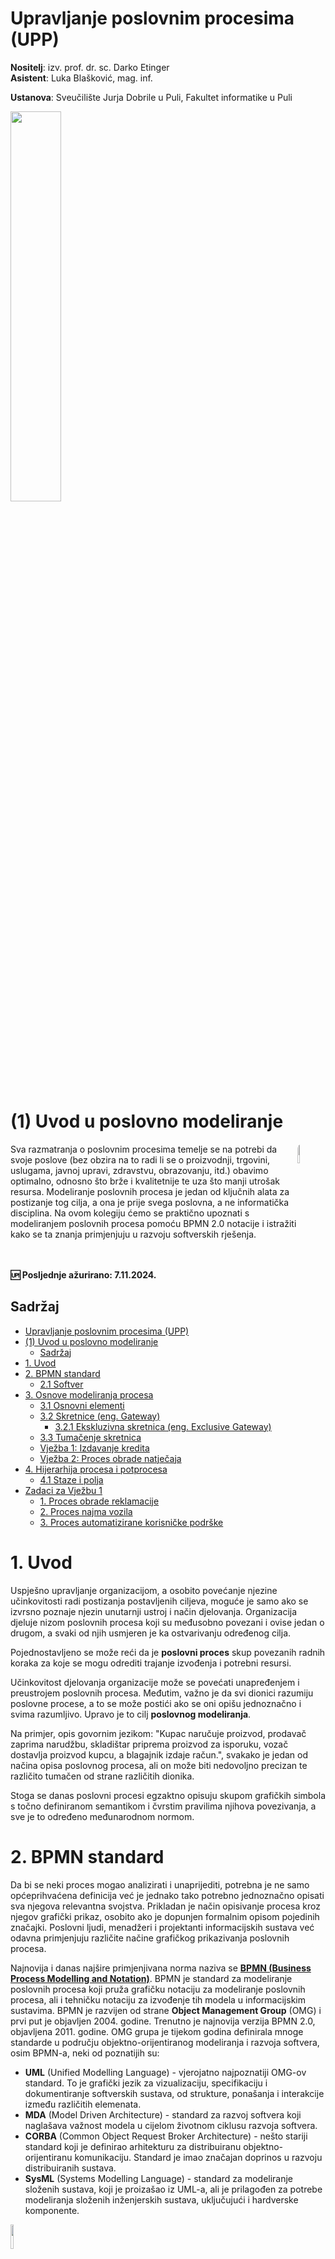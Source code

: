 # Upravljanje poslovnim procesima (UPP)

**Nositelj**: izv. prof. dr. sc. Darko Etinger  
**Asistent**: Luka Blašković, mag. inf.

**Ustanova**: Sveučilište Jurja Dobrile u Puli, Fakultet informatike u Puli

<img src="https://raw.githubusercontent.com/lukablaskovic/FIPU-PJS/main/0.%20Template/FIPU_UNIPU.png" style="width:40%; box-shadow: none !important;"></img>

# (1) Uvod u poslovno modeliranje

<img src="https://github.com/lukablaskovic/FIPU-UPP/blob/main/UPP1%20-%20Uvod%20u%20poslovno%20modeliranje/UPP_1.png?raw=true" style="width:9%; border-radius: 8px; float:right;"></img>

<div style="float: clear; margin-right:5px;">Sva razmatranja o poslovnim procesima temelje se na potrebi da svoje poslove (bez obzira na to radi li se o proizvodnji, trgovini, uslugama, javnoj upravi, zdravstvu, obrazovanju, itd.) obavimo optimalno, odnosno što brže i kvalitetnije te uza što manji utrošak resursa. Modeliranje poslovnih procesa je jedan od ključnih alata za postizanje tog cilja, a ona je prije svega poslovna, a ne informatička disciplina. Na ovom kolegiju ćemo se praktično upoznati s modeliranjem poslovnih procesa pomoću BPMN 2.0 notacije i istražiti kako se ta znanja primjenjuju u razvoju softverskih rješenja. </div>
<br>

<div style="float: clear; margin-right:5px;"> </div>
<br>

**🆙 Posljednje ažurirano: 7.11.2024.**

## Sadržaj

- [Upravljanje poslovnim procesima (UPP)](#upravljanje-poslovnim-procesima-upp)
- [(1) Uvod u poslovno modeliranje](#1-uvod-u-poslovno-modeliranje)
  - [Sadržaj](#sadržaj)
- [1. Uvod](#1-uvod)
- [2. BPMN standard](#2-bpmn-standard)
  - [2.1 Softver](#21-softver)
- [3. Osnove modeliranja procesa](#3-osnove-modeliranja-procesa)
  - [3.1 Osnovni elementi](#31-osnovni-elementi)
  - [3.2 Skretnice (eng. Gateway)](#32-skretnice-eng-gateway)
    - [3.2.1 Ekskluzivna skretnica (eng. Exclusive Gateway)](#321-ekskluzivna-skretnica-eng-exclusive-gateway)
  - [3.3 Tumačenje skretnica](#33-tumačenje-skretnica)
  - [Vježba 1: Izdavanje kredita](#vježba-1-izdavanje-kredita)
  - [Vježba 2: Proces obrade natječaja](#vježba-2-proces-obrade-natječaja)
- [4. Hijerarhija procesa i potprocesa](#4-hijerarhija-procesa-i-potprocesa)
  - [4.1 Staze i polja](#41-staze-i-polja)
- [Zadaci za Vježbu 1](#zadaci-za-vježbu-1)
    - [1. Proces obrade reklamacije](#1-proces-obrade-reklamacije)
    - [2. Proces najma vozila](#2-proces-najma-vozila)
    - [3. Proces automatizirane korisničke podrške](#3-proces-automatizirane-korisničke-podrške)

# 1. Uvod

Uspješno upravljanje organizacijom, a osobito povećanje njezine učinkovitosti radi postizanja postavljenih ciljeva, moguće je samo ako se izvrsno poznaje njezin unutarnji ustroj i način djelovanja. Organizacija djeluje nizom poslovnih procesa koji su međusobno povezani i ovise jedan o drugom, a svaki od njih usmjeren je ka ostvarivanju određenog cilja.

Pojednostavljeno se može reći da je **poslovni proces** skup povezanih radnih koraka za koje se mogu odrediti trajanje izvođenja i potrebni resursi.

Učinkovitost djelovanja organizacije može se povećati unapređenjem i preustrojem poslovnih procesa. Međutim, važno je da svi dionici razumiju poslovne procese, a to se može postići ako se oni opišu jednoznačno i svima razumljivo. Upravo je to cilj **poslovnog modeliranja**.

Na primjer, opis govornim jezikom: "Kupac naručuje proizvod, prodavač zaprima narudžbu, skladištar priprema proizvod za isporuku, vozač dostavlja proizvod kupcu, a blagajnik izdaje račun.", svakako je jedan od načina opisa poslovnog procesa, ali on može biti nedovoljno precizan te različito tumačen od strane različitih dionika.

Stoga se danas poslovni procesi egzaktno opisuju skupom grafičkih simbola s točno definiranom semantikom i čvrstim pravilima njihova povezivanja, a sve je to određeno međunarodnom normom.

# 2. BPMN standard

Da bi se neki proces mogao analizirati i unaprijediti, potrebna je ne samo općeprihvaćena definicija već je jednako tako potrebno jednoznačno opisati sva njegova relevantna svojstva. Prikladan je način opisivanje procesa kroz njegov grafički prikaz, osobito ako je dopunjen formalnim opisom pojedinih značajki. Poslovni ljudi, menadžeri i projektanti informacijskih sustava već odavna primjenjuju različite načine grafičkog prikazivanja poslovnih procesa.

Najnovija i danas najšire primjenjivana norma naziva se <a href="https://www.bpmn.org/" target="_blank">**BPMN (Business Process Modelling and Notation)**</a>. BPMN je standard za modeliranje poslovnih procesa koji pruža grafičku notaciju za modeliranje poslovnih procesa, ali i tehničku notaciju za izvođenje tih modela u informacijskim sustavima. BPMN je razvijen od strane **Object Management Group** (OMG) i prvi put je objavljen 2004. godine. Trenutno je najnovija verzija BPMN 2.0, objavljena 2011. godine. OMG grupa je tijekom godina definirala mnoge standarde u području objektno-orijentiranog modeliranja i razvoja softvera, osim BPMN-a, neki od poznatijih su:

- **UML** (Unified Modelling Language) - vjerojatno najpoznatiji OMG-ov standard. To je grafički jezik za vizualizaciju, specifikaciju i dokumentiranje softverskih sustava, od strukture, ponašanja i interakcije između različitih elemenata.
- **MDA** (Model Driven Architecture) - standard za razvoj softvera koji naglašava važnost modela u cijelom životnom ciklusu razvoja softvera.
- **CORBA** (Common Object Request Broker Architecture) - nešto stariji standard koji je definirao arhitekturu za distribuiranu objektno-orijentiranu komunikaciju. Standard je imao značajan doprinos u razvoju distribuiranih sustava.
- **SysML** (Systems Modelling Language) - standard za modeliranje složenih sustava, koji je proizašao iz UML-a, ali je prilagođen za potrebe modeliranja složenih inženjerskih sustava, uključujući i hardverske komponente.

<img src="https://www.bpmn.org/cc2ec853e298b7606554.png" style="width:10%;">

Mi ćemo se na ovom kolegiju baviti isključivo BPMN 2.0 notacijom, a u nastavku ćemo se upoznati s osnovnim elementima modeliranja procesa kroz jednostavni primjer procesa obrade narudžbi kupaca i izdavanje naručene robe.

## 2.1 Softver

Za modeliranje poslovnih procesa u BPMN notaciji možete koristiti veliki broj alata, a neki od popularnijih su:

- Camunda Modeler: besplatno, open-source rješenje koje podržava BPMN 2.0 i DMN notaciju. Preuzmite Desktop verziju [ovdje](https://camunda.com/download/modeler/)
- bpmn.io: open-source rješenje koje se može direktno koristiti u web pregledniku. Isprobajte [ovdje](https://demo.bpmn.io/)
- Flowable: open-source community rješenje koje nudi podršku za modeliranje u web pregledniku. Morate se registrirati da biste koristili alat, a možete ga isprobati [ovdje](https://www.flowable.com/)

Ako ste se odlučili za Camunda Modeler na vašem računalu, morate imati instaliran Java JDK 8 ili noviji. Otvorite terminal i upišite:

```bash
java -version
```

Ako nemate instaliran Java JDK, možete preuzeti i open-source verziju [Open JDK](https://openjdk.org/).

# 3. Osnove modeliranja procesa

Definiran je sljedeći opis poslovnog procesa:

> Zamislimo prodajni centar kao dio neke proizvodne organizacije s pomoću kojeg ona prodaje svoju robu široke potrošnje, primjerice hladnjake, perilice rublja i sl. Takav se proces izvodi u svakom od područnih veleprodajnih centara, kojim proizvodna organizacija robe šrioke potrošnje opskrbljuje svoje velike kupce (npr. distributere, hotele ili restorane). Zamislimo da je poslovnim poslovnom politikom prodajnog centra propisano da se naručena roba može izdati kupcu samo ako je već plaćena po predračunu.
> Poslovni proces **PRODATI ROBU** tada se provodi tako da prodajni centar zaprimi narudžbu od kupca, provjeri je li naručena roba plaćena po predračunu, otpremi robu kupcu i pripremi konačni izlazni račun. Takav slijed poslova ili radnih koraka (pri kojem se upotrebljavaju i podaci o zalihama, kupcima, narudžbama itd.) nazivamo **poslovnim procesom**.

Uočavamo da ovaj poslovni proces ima svoj **početak** i **kraj**, da se ponavlja svaki put kada neki kupac želi naručiti i preuzeti bilo koju robu te da se sastoji od više povezanih poslova ili radnih koraka koje ćemo općenito nazvati **aktivnostima**.

## 3.1 Osnovni elementi

**Aktivnost (_eng. Task_)** je osnovni element poslovnog procesa koji predstavlja radni korak koji se izvodi u procesu. Aktivnosti se ne obavljaju proizvoljno, već uvijek u određenom slijedu. Tako opisan proces može se prikazati grafički na sljedeći način:

<img src="https://github.com/lukablaskovic/FIPU-UPP/blob/main/UPP1%20-%20Uvod%20u%20poslovno%20modeliranje/screenshots/pp_prodati_robu_01.png?raw=true" style="width:70%;">

> Slika 1. Poslovni proces **PRODATI ROBU** i njegove aktivnosti

Cijeli je proces na slici 1 prikazan kao niz **aktivnosti**, prikazanih pravokutnicima sa zaobljenim rubovima i povezanih **slijednom vezom**.

**Strelice** povezuju aktivnosti procesa i pokazuju slijed izvođenja aktivnosti.

Početak i kraj procesa su **događaji (_eng. events_)**, a oni su prikazani krugovima koji su iscrtani kružnicama:

- **početak** koji je iscrtan tankom i
- **kraj** koji je iscrtan debljom crtom.

Dakle upotrebljena su tri simbola koja mora imati svaki model poslovnog procesa prema BPMN normi.

<div style="display: flex; align-items: center;">
  <img src="https://github.com/lukablaskovic/FIPU-UPP/blob/main/UPP1%20-%20Uvod%20u%20poslovno%20modeliranje/screenshots/elements/start_end_events.png?raw=true" style="width: 10%;">
  <span style="margin-left: 10px;"><b>Kružnica</b> (za početni i završni događaj)</span>
</div>

<div style="display: flex; align-items: center;">
  <img src="https://github.com/lukablaskovic/FIPU-UPP/blob/main/UPP1%20-%20Uvod%20u%20poslovno%20modeliranje/screenshots/elements/task.png?raw=true" style="width: 10%;">
  <span style="margin-left: 10px;"><b>Aktivnost</b> (označava se pravokutnikom)</span>
</div>

<div style="display: flex; align-items: center;">
  <img src="https://github.com/lukablaskovic/FIPU-UPP/blob/main/UPP1%20-%20Uvod%20u%20poslovno%20modeliranje/screenshots/elements/arrow.png?raw=true" style="width: 10%;">
  <span style="margin-left: 10px;"><b>Strelica</b> (za redoslijed izvođenja aktivnosti)</span>
</div>

<br>

Ovakav temeljni oblik procesa naziva se često i **slijednim dijagramom**.

Međutim, slika 1. prikazuje kako se proces izvodi u idealnom slučaju, odnosno kada je kupac uplatio po predračunu točno onaj iznos koji odgovara vrijednosti naručene robe, a tražena roba je dostupna na skladištu te se odmah poslije primitka narudžbe može otpremiti te izraditi račun za kupca.

## 3.2 Skretnice (eng. Gateway)

Što ako kupac nije prethodno platio po predračunu ili tražene robe nema na skladištu?

U tom slučaju, posao prodaje robe neće se moći provesti na opisani način. Stoga naš model procesa treba proširiti kako bi se prikazali uvjeti izvedbe prema dopunjenom scenariju.

U BPMN notaciji za prikaz uvjeta izvedbe koriste se **skretnice (_eng. Gateway_)**. Skretnice su elementi koji omogućuju modeliranje uvjeta izvedbe, odnosno odlučivanje o tome koja će se aktivnost izvršiti sljedeća. Skretnice se označavaju **rombom**.

Gdje ćemo dodati **prvu skretnicu** u naš model procesa?

Odgovor je nakon aktivnosti **Provjeriti uplatu** jer je to prvi korak u kojem se može dogoditi odstupanje od idealnog slučaja. Naime, ako kupac nije uplatio po predračunu, proces se ne može nastaviti u slijedu definiranom na slici 1.

<img src="https://github.com/lukablaskovic/FIPU-UPP/blob/main/UPP1%20-%20Uvod%20u%20poslovno%20modeliranje/screenshots/pp_prodati_robu_02.png?raw=true" style="width:70%;">

> Slika 2. Prošireni model poslovnog procesa **PRODATI ROBU** s prvom skretnicom

Na slici 2. dodana je prva skretnica koja omogućuje modeliranje uvjeta izvedbe. U ovom slučaju, skretnica označava da se proces nastavlja **samo ako je uplata po predračunu primljena**. Ako nije, proces završava u **krajnjem događaju (_eng. end event_)**.

Ispod skretnice je uobičajeno pisati uvjet izvedbe, to može biti bilo koja upitna rečenica koja jasno opisuje uvjet. Primjerice:

- _Uplaćeno?_
- _Uplata po predračunu primljena?_
- _Uplata primljena?_
- _Uplata je izvršena?_

Nakon toga skretnica se povezuje s aktivnostima koje slijede, a koje će se izvršiti ovisno o ispunjenosti uvjeta:

- **Da** - ako je uvjet ispunjen
- **Ne** - ako uvjet nije ispunjen

Odgovore na ova pitanja označavamo **strelicama** koje izlaze iz skretnice. U ovom slučaju, događa se sljedeće:

- **Da** - ako je uplata po predračunu primljena, proces se nastavlja s aktivnostima **Otpremiti** i **Pripremiti račun**
- **Ne** - ako uplata po predračunu nije primljena, proces završava u **krajnjem događaju**.

Primijetite da smo dodali **više krajnjih događaja i nazive događajima** kako bi bilo jasno što se događa u svakom koraku procesa. Model u kojem je više početnih i više završnih događaja u skladu je s BPMN normom i teorijski ispravan, ali uvijek treba provjeriti odgovara li izvođenje procesa u stvarnosti zaista nacrtanom modelu.

### 3.2.1 Ekskluzivna skretnica (eng. Exclusive Gateway)

Primijetite još da unutar romba koji opisuje svaku skretnicu, koristimo simbol **X**. Ovaj simbol označava **ekskluzivnu skretnicu (_eng. Exclusive Gateway_)**. Ekskluzivna skretnica je skretnica koja omogućuje odabir samo jedne od više mogućih putanja. Vrednuje se podatak koji dolazi iz prethodne aktivnosti i na temelju njega **odabire samo jedan mogući slijed** na temelju izračunate vrijednosti ili zadanih uvjeta.

Ova skretnica poznata je i kao **XOR Gateway**.

<img src="https://github.com/lukablaskovic/FIPU-UPP/blob/main/UPP1%20-%20Uvod%20u%20poslovno%20modeliranje/screenshots/elements/exclusive_gateway.png?raw=true" style="width:10%;">

- Ako je riječ o grananju procesa, onda znači da će se poslije skretnice provoditi aktivnosti **samo na jednom izlaznom slijedu**.
- Ako više uvjeta može biti istinito, ova skretnica odabire samo onaj slijed **koji je prvi zadovoljen**.
- Ako niti jedan uvjet nije zadovoljen, proces vraća grešku. Dobra praksa je osigurati da uvjeti budu **potpuni i iscrpni**.

U sljedećem primjeru, dodat ćemo još **jednu ekskluzivnu skretnicu** u naš model procesa kako bismo modelirali uvjet je li tražena roba dostupna na skladištu.

<img src="https://github.com/lukablaskovic/FIPU-UPP/blob/main/UPP1%20-%20Uvod%20u%20poslovno%20modeliranje/screenshots/pp_prodati_robu_03.png?raw=true" style="width:70%;">

> Slika 3. Prošireni model poslovnog procesa **PRODATI ROBU** s dvjema ekskluzivnim skretnicama

Dakle, na slici 3. dodana je **druga ekskluzivna skretnica** koja omogućuje modeliranje uvjeta je li tražena roba dostupna na skladištu. Ako je roba dostupna, proces se nastavlja s aktivnostima **Otpremiti** i **Pripremiti račun**. Ako roba nije dostupna, proces završava u **krajnjem događaju**.

Dodali smo i aktivnost **Provjeriti zalihe** koja prethodi drugoj skretnici. Ova aktivnost odnosi se na samu provjeru zaliha na skladištu. Aktivnost smo dodali budući da nije praksa da se aktivnosti prikazuju kroz skretnice, već da skretnice definiraju uvjete izvedbe aktivnosti.
Dakle slijed je sljedeći: aktivnost -> skretnica -> aktivnost -> skretnica.

1. **Aktivnost**: provjeriti uplatu po predračunu
2. **Skretnica**: je li uplata po predračunu primljena?
3. **Aktivnost**: provjeriti zalihe na skladištu
4. **Skretnica**: je li roba dostupna na skladištu?

Općenito govoreći, svaka skretnica omogućuje stvaranje složenog grafa kojim se, od početne do krajnje točke, može proći putovima, odnosno proces se može ostvariti izvođenjem aktivnosti različitim sljedovima. Svaki od tih sljedova prikazuje pojedinačni i specifični način izvođenja poslovnog slučaja koji pripada istom, generičkom modelu poslovnog procesa.

Svaki od izvedenih sljedova prikazuje jednu **instancu** generičkog procesa, odnosno svaka je instanca jedan od mogućih načina izvođenja procesa s različitim ishodima ili **poslovni slučaj**.

Već na jednostavnom grafu na slici 3 mogu se prepoznati tri različite mogućnosti (ili tri različita slijeda aktivnosti i događaja) izvođenja poslovnog procesa **PRODATI ROBU**. To su:

| _Prispjela narudžba_ | 'Zaprimiti narudžbu' | 'Provjeriti uplatu' | **Narudžba nije ispunjena** |
| _Prispjela narudžba_ | 'Zaprimiti narudžbu' | 'Provjeriti uplatu' | Provjeriti zalihe | **Narudžba nije ispunjena** |
| _Prispjela narudžba_ | 'Zaprimiti narudžbu' | 'Provjeriti uplatu' | Provjeriti zalihe | Otpremiti | Pripremiti račun | **Ispunjena narudžba** |

## 3.3 Tumačenje skretnica

Značenje skretnice u danom primjeru treba tumačiti na sljedeći način:

> Značenje **prve skretnice** treba tumačiti ovako: nakon što je obavljena aktivnost Provjeriti uplatu znat će se je li kupac uplatio naručenu robu.
> Ako potrebni iznos nije uplaćen (ovaj uvjet zapisan je ispod simbola skretnice tekstom 'Uplaćeno?'), roba neće biti otpremljena kupcu i proces će završiti u krajnjoj točki (događaju) s oznakom 'Narudžba nije ispunjena'.
> Ako je potreban iznos uplaćen i roba uspješno otpremljena kupcu, onda se proces nastavlja provjerom može li se otpremiti naručenu robu s obzirom na trenutačno stanje zaliha. Taj se uvjet ispituje u **drugoj skretnici** s oznakom 'Na zalihi?' koja imenom podsjeća na uvjet koji se ispituje.
> Ako su oba uvjeta ispunjena, poslovni će proces završiti onako kako se očekuje, odnosno poslovni će slučaj završiti događajem koji je nazvan 'Ispunjena narudžba'.

**Važna napomena**:

Skretnica pri modeliranju procesa i selekcija kao programski konstrukt (odnosno "grananje" programa) nipošto se ne mogu izjednačiti. Skretnica u modeliranju procesa ima mnogo šire značenje od odluke ili grananja u programiranju, odnosno odluka je samo jedna posebna vrsta skretnice. To će biti detaljno objašnjeno u nastavku kolegija.

## Vježba 1: Izdavanje kredita

Na temelju sljedećeg opisa poslovnog procesa i do sada obrađene BPMN notacije, definirajte model poslovnog procesa koji je opisan u sljedećem tekstu. Za vježbu možete koristiti alat za modeliranje po vlastitom izboru.

> Banka je ustanova koja pruža razne financijske usluge svojim klijentima, uključujući i izdavanje kredita. Banka je definirala poslovni proces **IZDATI KREDIT** koji se provodi svaki put kada klijent zatraži kredit. Jednom kada klijent zatraži kredit, banka prvo provjerava je li predani zahtjev kompletan, ako nije, klijenta se ponovo šalje na popunjavanje zahtjeva. Inače banka provjerava kreditnu sposobnost klijenta te prekida proces ako utvrdi da klijent nije kreditno sposoban. Ako je klijent kreditno sposoban, banka potpisuje ugovor s klijentom što u konačnici rezultira isplatom kredita na račun klijenta.

## Vježba 2: Proces obrade natječaja

Na temelju sljedećeg opisa poslovnog procesa i do sada obrađene BPMN notacije, definirajte model poslovnog procesa koji je opisan u sljedećem tekstu. Za vježbu možete koristiti alat za modeliranje po vlastitom izboru.

> Tvrtka koja se bavi proizvodnjom i prodajom proizvoda na tržištu odlučila je proširiti svoj tim te je definirala poslovni proces **ODABIR KANDIDATA**. Tvrtka je već provela javni natječaj na koji su se mogli javiti zainteresirani kandidati. Proces započinje jednom kad javni natječaj završava, odnosno kada istekne rok za predaju potrebne dokumentacije. Voditelj odsjeka za upravljanje ljudskim resursima (HR) prikuplja natječaje i provjerava je li barem jedan kandidat dostavio svu potrebnu dokumentaciju. Ako nije, natječaj se poništava. Međutim ako postoji barem jedan kandidat koji je dostavio svu potrebnu dokumentaciju, voditelj HR-a provjerava kvalifikacije kandidata te poništava natječaj ako niti jedan kandidat nema potrebne kvalifikacije. U suprotnom, voditelj HR-a poziva kandidate na razgovor (čak i ako je samo jedan kandidat zadovoljio uvjete natječaja) te na temelju razgovora donosi odluku o zapošljavanju.

# 4. Hijerarhija procesa i potprocesa

Vratimo se na proces **PRODATI ROBU**. Ako se proces detaljnije razmotri s poslovnog gledišta, vidjet će se da je njegov model na slici 3 još uvijek suviše općenit jer ne sadržava sve informacije o mjestu i načinu izvođenja procesa i njegovih aktivnosti te ne govori ništa o tehnologiji kojom se te aktivnosti izvode.

Ako se vratimo na opis poslovnog procesa **PRODATI ROBU**, vidjet ćemo da u njemu postoji nekoliko **aktera** koji sudjeluju u procesu:

- **Kupac** koji naručuje robu
- **Prodavač** koji zaprima narudžbu
- **Knjigovođa** koji vodi evidenciju o uplatama i izdanim računima
- **Skladištar** koji priprema robu za otpremu

Kako u definiciji, odnosno opisu poslovnog procesa, ovaj proces započinje prispjelom narudžbom, kupca nećemo uvrstiti u granice procesa već ćemo ga smatrati **vanjskim akterom**.

Dakle, okvirno možemo podijeliti aktere u 3, odnosno **organizacijske jedinice** koje sudjeluju u procesu:

1. **Prodaja**
2. **Knjigovodstvo**
3. **Skladište**

## 4.1 Staze i polja

U BPMN notaciji, proces se može podijeliti na **staze (_eng. lanes_)** i **polja (_eng. pools_)**. U grubo, staze se koriste za prikazivanje različitih organizacijskih jedinica koje sudjeluju u procesu, dok se polja koriste za prikazivanje različitih poslovnih procesa.

> Pojmovi **staza** i **polje** nisu doslovni prijevodi engleskih riječi lane (swim lane) i pool, već izabrane hrvatske riječi koje bolje objašnjavaju značenja u kontekstu modeliranja poslovnih procesa.

<img src="https://github.com/lukablaskovic/FIPU-UPP/blob/main/UPP1%20-%20Uvod%20u%20poslovno%20modeliranje/screenshots/elements/pools_and_lanes.png?raw=true" style="width:70%;">

U nekim sljedećim poglavljima ćemo detaljno vidjeti koje su dobre prakse modeliranja kroz staze i polja, za sada ćemo **podijeliti naše organizacijske jedinice u staze**, dok će naziv polja biti naziv procesa - **PRODATI ROBU**.

<img src="https://github.com/lukablaskovic/FIPU-UPP/blob/main/UPP1%20-%20Uvod%20u%20poslovno%20modeliranje/screenshots/elements/prodati_robu_lanes.png?raw=true" style="width:70%;">

Bez da previše razbijamo glavu kako koristiti staze i polja, možemo se držati sljedećeg pravila:

- **BPMN polja** (pools) opisuju cijele organizacije ili poslovne procese, i sadrže staze
- **BPMN staze** (lanes) opisuju odjeljke organizacije, odnosno tko je odgovoran za koje aktivnosti

Sada ćemo pokazati kako bi izgledao model poslovnog procesa **PRODATI ROBU** s dodanim stazama i poljem.

No prije toga idemo definirati tko obavlja koje aktivnosti u procesu:

- **Prodaja**:

  - Prodavač zaprima narudžbu i obrađuje je

- **Knjigovodstvo**:

  - Knjigovođa provjerava uplatu po predračunu i izdaje račun

- **Skladište**:
  - Skladištar priprema robu za otpremu

<img src="https://github.com/lukablaskovic/FIPU-UPP/blob/main/UPP1%20-%20Uvod%20u%20poslovno%20modeliranje/screenshots/pp_prodati_robu_w_lanes.png?raw=true" style="width:70%;">

> Slika 4. Prošireni model poslovnog procesa **PRODATI ROBU** s dodanim stazama i poljem

**Radno mjesto i staza**

Sve se aktivnosti ne izvode na istome mjestu: narudžbu od kupca prima **PRODAJA**, robu otprema **SKLADIŠTE**, a **KNJIGOVODSTVO** će provjeriti uplatu i pripremiti račun za kupca.
Radna se mjesta koja sudjeluju u procesu prikazuju izduljenim pravokutnikom koji uz lijevu stranicu ima naziv radnog mjesta (**staza**), a ucrtavanje simbola za aktivnost unutar simbola za radno mjesto znači, prema konvenciji za BPMN, da se **aktivnost izvodi na onom radnom mjestu na čijoj je površini nacrtana**.

Posao koji je na slici opisan aktivnošću **Otpremiti** nije jednostavan, već se sastoji od više radnih koraka. Takav se posao definira kao **potproces** (_eng. subprocess_). Svaki potproces ima svoju detaljniju strukturu koju se prikazuje na posebnome modelu. Primjerice, u takav potproces bi se trebala uvrstiti i aktivnost **Provjeriti zalihe** budući da je to radni korak koji se izvodi u skladištu prilikom pripreme robe za otpremu. Dodatno, skretnica **Na zalihi?** također bi trebala postati dio tog potprocesa. O tome ćemo detaljnije govoriti u sljedećim poglavljima.

# Zadaci za Vježbu 1

Temeljem sljedećih opisa poslovnih procesa i do sada obrađene BPMN notacije, **izmodelirajte poslovne procese u alatu po vlastitom izboru**.
Svaki od poslovnih procesa treba sadržavati **nekoliko aktivnosti**, **ekskluzivne skretnice**, **polje** i **više staza**.

Modele exportajte u **png** formatu ili napravite screenshot, zippajte zajedno datoteke (3) i učitajte rješenja na **Merlin**.

Slobodno dodajte napomenu ako želite dobiti povratnu informaciju za vaša rješenja. Komunikacija se odvija putem **Google Chata**.

### 1. Proces obrade reklamacije

Proces započinje kada kupac podnese reklamaciju za proizvod kupljen u trgovini informatičke opreme. Prodavač zaprimlja reklamaciju i provjerava je li priložen račun. Ukoliko račun nije priložen, reklamacija se odbija. Ako je račun priložen, servisni tim procjenjuje opravdanost reklamacije unutar 30 dana od kupnje. U slučaju da reklamacija nije opravdana, ona se odbija.

Ako je reklamacija utemeljena, prodavač prosljeđuje proizvod servisnom timu koji potom procjenjuje je li proizvod moguće popraviti. Ako popravak nije moguć, kupcu se izdaje novi proizvod i proces je završen. Ukoliko je popravak izvediv, servisni tim popravlja proizvod i vraća ga kupcu.

### 2. Proces najma vozila

Proces najma vozila započinje kada klijent putem web stranice rent-a-car agencije zatraži uslugu. Ispunjavajući online formu za najam, klijent unosi potrebne podatke i šalje zahtjev na obradu.

Nakon toga, administrator pregledava pristigli zahtjev i provjerava točnost unesenih podataka. Ako podaci nisu ispravni, zahtjev se odbija, čime proces završava. No, ukoliko su svi podaci ispravni, administrator prosljeđuje zahtjev timu zaduženom za upravljanje voznim parkom ("Fleet Management"). Oni provjeravaju dostupnost traženog vozila za navedeni datum.

Ako željeno vozilo nije dostupno, zahtjev se odbija, no u slučaju da vozilo jest na raspolaganju, tim šalje potvrdu administratoru. Administrator potom finalizira rezervaciju i šalje klijentu predračun. Po primitku uplate predračuna, rezervacija postaje službena te klijent prima potvrdu o najmu, čime se proces uspješno završava.

### 3. Proces automatizirane korisničke podrške

Kompanija koja pruža SaaS usluge odlučila je unaprijediti korisničku podršku automatizacijom pomoću AI chatbota. Proces započinje kada klijent podnese novi zahtjev za podršku.

AI chatbot prima zahtjev, a zatim analizira bazu znanja koristeći napredne AI algoritme kako bi pronašao relevantan odgovor. Ukoliko chatbot pronađe prikladan odgovor, šalje ga klijentu, koji potom procjenjuje je li odgovor bio koristan i riješio njegov problem. Ako nije, chatbot nudi klijentu opciju da razgovara s pravim agentom.

Ako klijent odbije tu opciju, proces se završava. U slučaju da prihvati, razgovor s agentom započinje, a agent pruža dodatnu pomoć u rješavanju problema. Proces završava na jedan od dva načina: problem je uspješno riješen ili klijent i dalje nije zadovoljan ponuđenim rješenjem.
